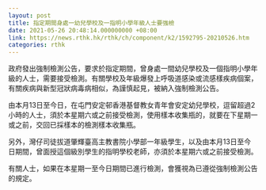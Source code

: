 ```yaml
---
layout: post
title: 指定期間身處一幼兒學校及一指明小學年級人士要強檢
date: 2021-05-26 20:48:14.000000000 +08:00
link: https://news.rthk.hk/rthk/ch/component/k2/1592795-20210526.htm
categories: rthk
---
```


政府發出強制檢測公告，要求於指定期間，曾身處一間幼兒學校及一個指明小學年級的人士，需要接受檢測。有關學校及年級爆發上呼吸道感染或流感樣疾病個案，有關疾病與新型冠狀病毒病相似，為謹慎起見，被納入強制檢測公告。

由本月13日至今日，在屯門安定邨香港基督教女青年會安定幼兒學校，逗留超過2小時的人士，須於本星期六或之前接受檢測，使用樣本收集瓶的，就要在下星期一或之前，交回已採樣本的檢測樣本收集瓶。

另外，灣仔司徒拔道肇輝臺高主教書院小學部一年級學生，以及由本月13日至今日期間，曾面授這個級別學生的指明學校老師，亦須於本星期六或之前接受檢測。

有關人士，如果在本星期一至今日期間已進行檢測，會獲視為已遵從強制檢測公告的規定。
